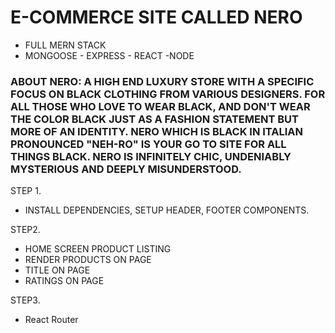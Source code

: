 # E-COMMERCE SITE CALLED NERO
* FULL MERN STACK
* MONGOOSE - EXPRESS - REACT -NODE

### ABOUT NERO: A HIGH END LUXURY STORE WITH A SPECIFIC FOCUS ON BLACK CLOTHING FROM VARIOUS DESIGNERS.  FOR ALL THOSE WHO LOVE TO WEAR BLACK, AND DON'T WEAR THE COLOR BLACK JUST AS A FASHION STATEMENT BUT MORE OF AN IDENTITY.  NERO WHICH IS BLACK IN ITALIAN PRONOUNCED "NEH-RO" IS YOUR GO TO SITE FOR ALL THINGS BLACK.  NERO IS INFINITELY CHIC, UNDENIABLY MYSTERIOUS AND DEEPLY MISUNDERSTOOD.

STEP 1. 
* INSTALL DEPENDENCIES, SETUP HEADER, FOOTER COMPONENTS.

STEP2.
* HOME SCREEN PRODUCT LISTING
* RENDER PRODUCTS ON PAGE
* TITLE ON PAGE
* RATINGS ON PAGE

STEP3.
* React Router

